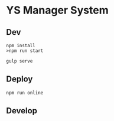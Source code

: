 # YS Manager System

## Dev

```
npm install
>npm run start

gulp serve
```

## Deploy

```
npm run online
```
## Develop
